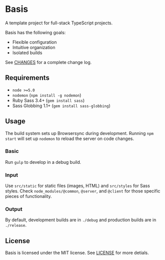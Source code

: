 # Basis
A template project for full-stack TypeScript projects.

Basis has the following goals:
- Flexible configuration
- Intuitive organization
- Isolated builds

See [CHANGES](CHANGES.md) for a complete change log.

## Requirements
- `node >=5.0`
- `nodemon` (`npm install -g nodemon`)
- Ruby Sass 3.4+ (`gem install sass`)
- Sass Globbing 1.1+ (`gem install sass-globbing`)

## Usage
The build system sets up Browsersync during development. Running `npm start` will set up `nodemon` to reload the server on code changes.

### Basic
Run `gulp` to develop in a debug build.

### Input
Use `src/static` for static files (images, HTML) and `src/styles` for Sass styles. Check `node_modules/@common`, `@server`, and `@client` for those specific pieces of functionality.

### Output
By default, development builds are in `./debug` and production builds are in `./release`.

## License
Basis is licensed under the MIT license. See [LICENSE](LICENSE.md) for more detials.